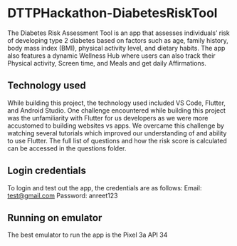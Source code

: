 # DTTPHackathon-DiabetesRiskTool

The Diabetes Risk Assessment Tool is an app that assesses individuals’ risk of developing type 2 diabetes based on factors such as age, family history, body mass index (BMI), physical activity level, and dietary habits. The app also features a dynamic Wellness Hub where users can also track their Physical activity, Screen time, and Meals and get daily Affirmations. 

## Technology used 
While building this project, the technology used included VS Code, Flutter, and Android Studio. One challenge encountered while building this project was the unfamiliarity with Flutter for us developers as we were more accustomed to building websites vs apps. We overcame this challenge by watching several tutorials which improved our understanding of and ability to use Flutter. The full list of questions and how the risk score is calculated can be accessed in the questions folder.

## Login credentials
To login and test out the app, the credentials are as follows: 
Email: test@gmail.com
Password: anreet123

## Running on emulator 
The best emulator to run the app is the Pixel 3a API 34



